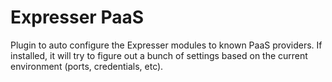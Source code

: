 # Expresser PaaS

Plugin to auto configure the Expresser modules to known PaaS providers.
If installed, it will try to figure out a bunch of settings based on the
current environment (ports, credentials, etc).
